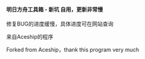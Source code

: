 #### 明日方舟工具箱 - 新坑 自用，更新非常慢

修复BUG的进度缓慢，具体进度可在网站查询

来自Aceship的程序

Forked from Aceship，thank this program very much
